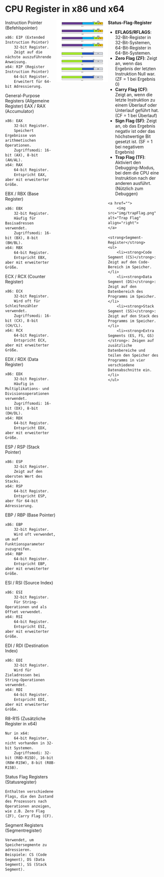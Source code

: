 # CPU Register in x86 und x64

<div style="display: flex;">

<div style="flex: 1;">
<a> 
Instruction Pointer (Befehlspointer)

    x86: EIP (Extended Instruction Pointer)
        32-bit Register.
        Zeigt auf die nächste auszuführende Anweisung.
    x64: RIP (Register Instruction Pointer)
        64-bit Register.
        Erweitert für 64-bit Adressierung.

General-Purpose Registers (Allgemeine Register)
EAX / RAX (Accumulator)

    x86: EAX
        32-bit Register.
        Speichert Ergebnisse von arithmetischen Operationen.
        Zugriffsmodi: 16-bit (AX), 8-bit (AH/AL).
    x64: RAX
        64-bit Register.
        Entspricht EAX, aber mit erweiterter Größe.

EBX / RBX (Base Register)

    x86: EBX
        32-bit Register.
        Häufig für Basisadressen verwendet.
        Zugriffsmodi: 16-bit (BX), 8-bit (BH/BL).
    x64: RBX
        64-bit Register.
        Entspricht EBX, aber mit erweiterter Größe.

ECX / RCX (Counter Register)

    x86: ECX
        32-bit Register.
        Wird oft für Schleifenzähler verwendet.
        Zugriffsmodi: 16-bit (CX), 8-bit (CH/CL).
    x64: RCX
        64-bit Register.
        Entspricht ECX, aber mit erweiterter Größe.

EDX / RDX (Data Register)

    x86: EDX
        32-bit Register.
        Häufig in Multiplikations- und Divisionsoperationen verwendet.
        Zugriffsmodi: 16-bit (DX), 8-bit (DH/DL).
    x64: RDX
        64-bit Register.
        Entspricht EDX, aber mit erweiterter Größe.

ESP / RSP (Stack Pointer)

    x86: ESP
        32-bit Register.
        Zeigt auf den obersten Wert des Stacks.
    x64: RSP
        64-bit Register.
        Entspricht ESP, aber für 64-bit Adressierung.

EBP / RBP (Base Pointer)

    x86: EBP
        32-bit Register.
        Wird oft verwendet, um auf Funktionsparameter zuzugreifen.
    x64: RBP
        64-bit Register.
        Entspricht EBP, aber mit erweiterter Größe.

ESI / RSI (Source Index)

    x86: ESI
        32-bit Register.
        Für String-Operationen und als Offset verwendet.
    x64: RSI
        64-bit Register.
        Entspricht ESI, aber mit erweiterter Größe.

EDI / RDI (Destination Index)

    x86: EDI
        32-bit Register.
        Wird für Zieladressen bei String-Operationen verwendet.
    x64: RDI
        64-bit Register.
        Entspricht EDI, aber mit erweiterter Größe.

R8-R15 (Zusätzliche Register in x64)

    Nur in x64:
        64-bit Register, nicht vorhanden in 32-bit Systemen.
        Zugriffsmodi: 32-bit (R8D-R15D), 16-bit (R8W-R15W), 8-bit (R8B-R15B).

Status Flag Registers (Statusregister)

    Enthalten verschiedene Flags, die den Zustand des Prozessors nach Operationen anzeigen, wie z.B. Zero Flag (ZF), Carry Flag (CF).

Segment Registers (Segmentregister)

    Verwendet, um Speichersegmente zu adressieren.
    Beispiele: CS (Code Segment), DS (Data Segment), SS (Stack Segment).

</a>

</div>
<div style="flex: 1;">
<a href="">
    <img src="img/b3d7e425dae623de1ce2d57b25e4e809.png" alt="Packaging status" align="right">
</a>
</div>

<div style="flex: 1;">
    <strong>Status-Flag-Register</strong>
    <ul>
        <li><strong>EFLAGS/RFLAGS</strong>: 32-Bit-Register in 32-Bit-Systemen, 64-Bit-Register in 64-Bit-Systemen.</li>
        <li><strong>Zero Flag (ZF)</strong>: Zeigt an, wenn das Ergebnis der letzten Instruktion Null war. (ZF = 1 bei Ergebnis 0)</li>
        <li><strong>Carry Flag (CF)</strong>: Zeigt an, wenn die letzte Instruktion zu einem Überlauf oder Unterlauf geführt hat. (CF = 1 bei Überlauf)</li>
        <li><strong>Sign Flag (SF)</strong>: Zeigt an, ob das Ergebnis negativ ist oder das höchstwertige Bit gesetzt ist. (SF = 1 bei negativem Ergebnis)</li>
        <li><strong>Trap Flag (TF)</strong>: Aktiviert den Debugging-Modus, bei dem die CPU eine Instruktion nach der anderen ausführt. (Nützlich zum Debuggen)</li>
    </ul>

    <a href="">
        <img src="img/trapFlag.png" alt="Trap Flag" align="right">
    </a>

    <strong>Segment-Register</strong>
    <ul>
        <li><strong>Code Segment (CS)</strong>: Zeigt auf den Code-Bereich im Speicher.</li>
        <li><strong>Data Segment (DS)</strong>: Zeigt auf den Datenbereich des Programms im Speicher.</li>
        <li><strong>Stack Segment (SS)</strong>: Zeigt auf den Stack des Programms im Speicher.</li>
        <li><strong>Extra Segments (ES, FS, GS)</strong>: Zeigen auf zusätzliche Datenbereiche und teilen den Speicher des Programms in vier verschiedene Datenabschnitte ein.</li>
    </ul>

</div>

</div>
